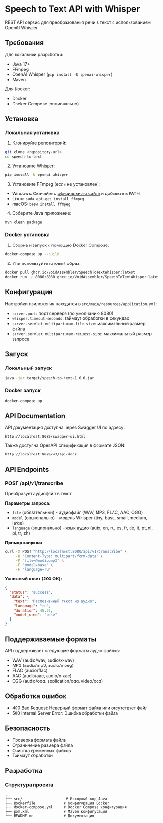 # Speech to Text API with Whisper

REST API сервис для преобразования речи в текст с использованием OpenAI Whisper.

## Требования

Для локальной разработки:
- Java 17+
- FFmpeg
- OpenAI Whisper (`pip install -U openai-whisper`)
- Maven

Для Docker:
- Docker
- Docker Compose (опционально)

## Установка

### Локальная установка

1. Клонируйте репозиторий:
```bash
git clone <repository-url>
cd speech-to-text
```

2. Установите Whisper:
```bash
pip install -U openai-whisper
```

3. Установите FFmpeg (если не установлен):
- Windows: Скачайте с [официального сайта](https://ffmpeg.org/download.html) и добавьте в PATH
- Linux: `sudo apt-get install ffmpeg`
- macOS: `brew install ffmpeg`

4. Соберите Java приложение:
```bash
mvn clean package
```

### Docker установка

1. Сборка и запуск с помощью Docker Compose:
```bash
docker-compose up --build
```

2. Или используйте готовый образ:
```bash
docker pull ghcr.io/VoidAssembler/SpeechToTextWhisper:latest
docker run -p 8080:8080 ghcr.io/VoidAssembler/SpeechToTextWhisper:latest
```

## Конфигурация

Настройки приложения находятся в `src/main/resources/application.yml`:

- `server.port`: порт сервера (по умолчанию 8080)
- `whisper.timeout-seconds`: таймаут обработки в секундах
- `server.servlet.multipart.max-file-size`: максимальный размер файла
- `server.servlet.multipart.max-request-size`: максимальный размер запроса

## Запуск

### Локальный запуск
```bash
java -jar target/speech-to-text-1.0.0.jar
```

### Docker запуск
```bash
docker-compose up
```

## API Documentation

API документация доступна через Swagger UI по адресу:
```
http://localhost:8080/swagger-ui.html
```

Также доступна OpenAPI спецификация в формате JSON:
```
http://localhost:8080/v3/api-docs
```

## API Endpoints

### POST /api/v1/transcribe

Преобразует аудиофайл в текст.

**Параметры запроса:**

- `file` (обязательный) - аудиофайл (WAV, MP3, FLAC, AAC, OGG)
- `model` (опционально) - модель Whisper (tiny, base, small, medium, large)
- `language` (опционально) - язык аудио (auto, en, ru, es, fr, de, it, pt, nl, pl, tr, zh)

**Пример запроса:**

```bash
curl -X POST "http://localhost:8080/api/v1/transcribe" \
     -H "Content-Type: multipart/form-data" \
     -F "file=@audio.mp3" \
     -F "model=base" \
     -F "language=ru"
```

**Успешный ответ (200 OK):**

```json
{
  "status": "success",
  "data": {
    "text": "Распознанный текст из аудио",
    "language": "ru",
    "duration": 45.23,
    "model_used": "base"
  }
}
```

## Поддерживаемые форматы

API поддерживает следующие форматы аудио файлов:
- WAV (audio/wav, audio/x-wav)
- MP3 (audio/mp3, audio/mpeg)
- FLAC (audio/flac)
- AAC (audio/aac, audio/x-aac)
- OGG (audio/ogg, application/ogg, video/ogg)

## Обработка ошибок

- 400 Bad Request: Неверный формат файла или отсутствует файл
- 500 Internal Server Error: Ошибка обработки файла

## Безопасность

- Проверка формата файла
- Ограничение размера файла
- Очистка временных файлов
- Таймаут обработки

## Разработка

### Структура проекта
```
.
├── src/                    # Исходный код Java
├── Dockerfile             # Конфигурация Docker
├── docker-compose.yml     # Docker Compose конфигурация
├── pom.xml                # Maven конфигурация
└── README.md              # Документация
